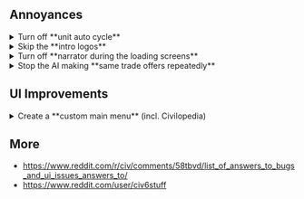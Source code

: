 ## Annoyances
<details>
    <summary>Turn off **unit auto cycle**</summary>
    <p>
    1. Go to `Documents/My Games/Sid Meyer's Civilization VI`.  
    2. Open `UserOptions.txt`  
    3. change following value to 0:  
    ```ini  
    ;Does the selection auto cycle to the next available unit? (0 = no, 1 = yes)  
    AutoUnitCycle 0  
    ```
</p>
</details>

<details>
<summary>Skip the **intro logos**</summary>
    <p>  
    1. Download blank .bk2 file from [here](https://github.com/weeebr/civ6/blob/master/Base/Platforms/Windows/Movies/logos.bk2?raw=true)  
    2. Replace file in `..\Base\Platforms\Windows\Movies`
    </p>
</details>

<details>
    <summary>Turn off **narrator during the loading screens**</summary>
    <p>  
    1. Go to `..\Sid Meiers Civilization VI\Base\Assets\UI\FrontEnd`.
    2. Open `LoadScreen.lua`.
    3. Change lines 253-260 (comment out everything).
    </p>
</details>

<details>
    <summary>Stop the AI making **same trade offers repeatedly**</summary>
    <p>  
    1. Go to `..\Sid Meier's Civilization VI\Base\Assets\Gameplay\Data`.
    2. Open `GlobalParameters.xml`.
    3. Change values of following lines:
    ```xml  
    <Row Name="AI_TURNS_BETWEEN_FRIENDSHIP_OFFERS" Value="5" />  
    <Row Name="AI_TURNS_BETWEEN_PEACE_OFFERS" Value="3" />  
    <Row Name="AI_TURNS_BETWEEN_TRADES" Value="10" />  
    ```
    </p>
</details>

## UI Improvements
<details>  
    <summary>Create a **custom main menu** (incl. Civilopedia)</summary>  
    <p>  
    1. Go to `..\Sid Meiers Civilization VI\Base\Assets\UI\FrontEnd`.
    2. Locate `MainMenu.lua`.
    3. Replace it with (this file)[https://github.com/weeebr/civ6/blob/master/Base\Assets\UI\FrontEnd\MainMenu.lua?raw=true]
</p>
</details>


## More
* https://www.reddit.com/r/civ/comments/58tbvd/list_of_answers_to_bugs_and_ui_issues_answers_to/
* https://www.reddit.com/user/civ6stuff
